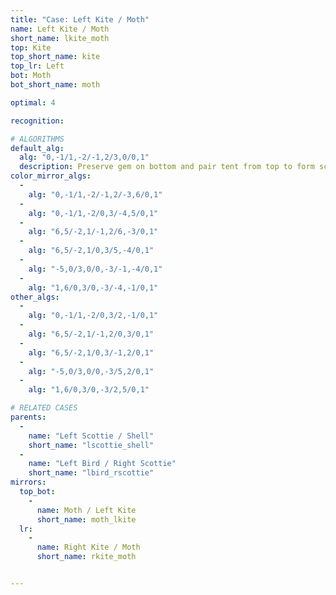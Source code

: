 ```yaml
---
title: "Case: Left Kite / Moth"
name: Left Kite / Moth
short_name: lkite_moth
top: Kite
top_short_name: kite
top_lr: Left
bot: Moth
bot_short_name: moth

optimal: 4

recognition:

# ALGORITHMS
default_alg:
  alg: "0,-1/1,-2/-1,2/3,0/0,1"
  description: Preserve gem on bottom and pair tent from top to form scottie/shell.
color_mirror_algs:
  -
    alg: "0,-1/1,-2/-1,2/-3,6/0,1"
  -
    alg: "0,-1/1,-2/0,3/-4,5/0,1"
  -
    alg: "6,5/-2,1/-1,2/6,-3/0,1"
  -
    alg: "6,5/-2,1/0,3/5,-4/0,1"
  -
    alg: "-5,0/3,0/0,-3/-1,-4/0,1"
  -
    alg: "1,6/0,3/0,-3/-4,-1/0,1"
other_algs:
  -
    alg: "0,-1/1,-2/0,3/2,-1/0,1"
  -
    alg: "6,5/-2,1/-1,2/0,3/0,1"
  -
    alg: "6,5/-2,1/0,3/-1,2/0,1"
  -
    alg: "-5,0/3,0/0,-3/5,2/0,1"
  -
    alg: "1,6/0,3/0,-3/2,5/0,1"

# RELATED CASES
parents:
  -
    name: "Left Scottie / Shell"
    short_name: "lscottie_shell"
  -
    name: "Left Bird / Right Scottie"
    short_name: "lbird_rscottie"
mirrors:
  top_bot:
    -
      name: Moth / Left Kite
      short_name: moth_lkite
  lr:
    -
      name: Right Kite / Moth
      short_name: rkite_moth


---
```


